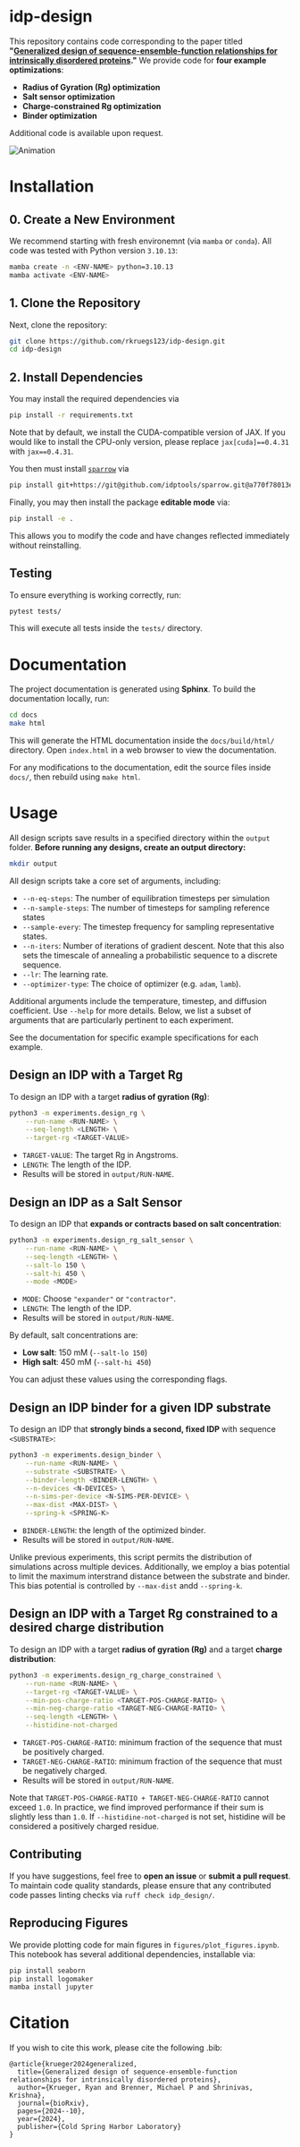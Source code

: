 # idp-design

This repository contains code corresponding to the paper titled **"[Generalized design of sequence-ensemble-function relationships for intrinsically disordered proteins](https://doi.org/10.1101/2024.10.10.617695)."**
We provide code for **four example optimizations**:
- **Radius of Gyration (Rg) optimization**
- **Salt sensor optimization**
- **Charge-constrained Rg optimization**
- **Binder optimization**

Additional code is available upon request.

![Animation](img/pseq_animation.gif)


# **Installation**

## **0. Create a New Environment**

We recommend starting with fresh environemnt (via `mamba` or `conda`). All code was tested with Python version `3.10.13`:
```sh
mamba create -n <ENV-NAME> python=3.10.13
mamba activate <ENV-NAME>
```

## **1. Clone the Repository**
Next, clone the repository:
```sh
git clone https://github.com/rkruegs123/idp-design.git
cd idp-design
```

## **2. Install Dependencies**
You may install the required dependencies via
```sh
pip install -r requirements.txt
```
Note that by default, we install the CUDA-compatible version of JAX.
If you would like to install the CPU-only version, please replace `jax[cuda]==0.4.31` with `jax==0.4.31`.

You then must install [`sparrow`](https://github.com/idptools/sparrow) via
```sh
pip install git+https://git@github.com/idptools/sparrow.git@a770f78013e6399d992e53921540e559defef94b
```

Finally, you may then install the package **editable mode** via:
```sh
pip install -e .
```
This allows you to modify the code and have changes reflected immediately without reinstalling.



## **Testing**
To ensure everything is working correctly, run:
```sh
pytest tests/
```
This will execute all tests inside the `tests/` directory.


# **Documentation**

The project documentation is generated using **Sphinx**. To build the documentation locally, run:
```sh
cd docs
make html
```
This will generate the HTML documentation inside the `docs/build/html/` directory. Open `index.html` in a web browser to view the documentation.

For any modifications to the documentation, edit the source files inside `docs/`, then rebuild using `make html`.


# **Usage**

All design scripts save results in a specified directory within the `output` folder.
**Before running any designs, create an output directory:**
```sh
mkdir output
```

All design scripts take a core set of arguments, including:
- `--n-eq-steps`: The number of equilibration timesteps per simulation
- `--n-sample-steps`: The number of timesteps for sampling reference states
- `--sample-every`: The timestep frequency for sampling representative states.
- `--n-iters`: Number of iterations of gradient descent. Note that this also sets the timescale of annealing a probabilistic sequence to a discrete sequence.
- `--lr`: The learning rate.
- `--optimizer-type`: The choice of optimizer (e.g. `adam`, `lamb`).

Additional arguments include the temperature, timestep, and diffusion coefficient. Use `--help` for more details.
Below, we list a subset of arguments that are particularly pertinent to each experiment.

See the documentation for specific example specifications for each example.

## **Design an IDP with a Target Rg**
To design an IDP with a target **radius of gyration (Rg)**:
```sh
python3 -m experiments.design_rg \
    --run-name <RUN-NAME> \
    --seq-length <LENGTH> \
    --target-rg <TARGET-VALUE>
```
- `TARGET-VALUE`: The target Rg in Angstroms.
- `LENGTH`: The length of the IDP.
- Results will be stored in `output/RUN-NAME`.


## **Design an IDP as a Salt Sensor**
To design an IDP that **expands or contracts based on salt concentration**:
```sh
python3 -m experiments.design_rg_salt_sensor \
    --run-name <RUN-NAME> \
    --seq-length <LENGTH> \
    --salt-lo 150 \
    --salt-hi 450 \
    --mode <MODE>
```
- `MODE`: Choose `"expander"` or `"contractor"`.
- `LENGTH`: The length of the IDP.
- Results will be stored in `output/RUN-NAME`.

By default, salt concentrations are:
- **Low salt**: 150 mM (`--salt-lo 150`)
- **High salt**: 450 mM (`--salt-hi 450`)

You can adjust these values using the corresponding flags.

## **Design an IDP binder for a given IDP substrate**
To design an IDP that **strongly binds a second, fixed IDP** with sequence `<SUBSTRATE>`:
```sh
python3 -m experiments.design_binder \
    --run-name <RUN-NAME> \
    --substrate <SUBSTRATE> \
    --binder-length <BINDER-LENGTH> \
    --n-devices <N-DEVICES> \
    --n-sims-per-device <N-SIMS-PER-DEVICE> \
    --max-dist <MAX-DIST> \
    --spring-k <SPRING-K>
```
- `BINDER-LENGTH`: the length of the optimized binder.
- Results will be stored in `output/RUN-NAME`.

Unlike previous experiments, this script permits the distribution of simulations across multiple devices.
Additionally, we employ a bias potential to limit the maximum interstrand distance between the substrate and binder. This bias potential is controlled by `--max-dist` andd `--spring-k`.

## **Design an IDP with a Target Rg constrained to a desired charge distribution**
To design an IDP with a target **radius of gyration (Rg)** and a target **charge distribution**:
```sh
python3 -m experiments.design_rg_charge_constrained \
    --run-name <RUN-NAME> \
    --target-rg <TARGET-VALUE> \
    --min-pos-charge-ratio <TARGET-POS-CHARGE-RATIO> \
    --min-neg-charge-ratio <TARGET-NEG-CHARGE-RATIO> \
    --seq-length <LENGTH> \
    --histidine-not-charged
```
- `TARGET-POS-CHARGE-RATIO`: minimum fraction of the sequence that must be positively charged.
- `TARGET-NEG-CHARGE-RATIO`: minimum fraction of the sequence that must be negatively charged.
- Results will be stored in `output/RUN-NAME`.

Note that `TARGET-POS-CHARGE-RATIO + TARGET-NEG-CHARGE-RATIO` cannot exceed `1.0`.
In practice, we find improved performance if their sum is slightly less than `1.0`.
If `--histidine-not-charged` is not set, histidine will be considered a positively charged
residue.


## **Contributing**
If you have suggestions, feel free to **open an issue** or **submit a pull request**.
To maintain code quality standards, please ensure that any contributed code passes linting checks via `ruff check idp_design/`.


## **Reproducing Figures**

We provide plotting code for main figures in `figures/plot_figures.ipynb`.
This notebook has several additional dependencies, installable via:
```sh
pip install seaborn
pip install logomaker
mamba install jupyter
```



# Citation

If you wish to cite this work, please cite the following .bib:
```
@article{krueger2024generalized,
  title={Generalized design of sequence-ensemble-function relationships for intrinsically disordered proteins},
  author={Krueger, Ryan and Brenner, Michael P and Shrinivas, Krishna},
  journal={bioRxiv},
  pages={2024--10},
  year={2024},
  publisher={Cold Spring Harbor Laboratory}
}
```
